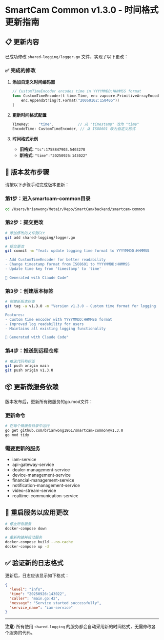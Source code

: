 # SmartCam Common v1.3.0 - 时间格式更新指南

## 📋 更新内容

已成功修改 `shared-logging/logger.go` 文件，实现了以下更改：

### ✅ 完成的修改

1. **添加自定义时间编码器**
   ```go
   // CustomTimeEncoder encodes time in YYYYMMDD:HHMMSS format
   func CustomTimeEncoder(t time.Time, enc zapcore.PrimitiveArrayEncoder) {
       enc.AppendString(t.Format("20060102:150405"))
   }
   ```

2. **更新时间格式配置**
   ```go
   TimeKey:    "time",           // 从 "timestamp" 改为 "time"
   EncodeTime: CustomTimeEncoder, // 从 ISO8601 改为自定义格式
   ```

3. **时间格式示例**
   - **旧格式**: `"ts":1758847903.5403278`
   - **新格式**: `"time":"20250926:143022"`

## 🚀 版本发布步骤

请按以下步骤手动完成版本更新：

### 第1步：进入smartcam-common目录
```bash
cd /Users/brianwong/Metair/Repo/SmartCam/backend/smartcam-common
```

### 第2步：提交更改
```bash
# 添加修改的文件到Git
git add shared-logging/logger.go

# 提交更改
git commit -m "feat: update logging time format to YYYYMMDD:HHMMSS

- Add CustomTimeEncoder for better readability
- Change timestamp format from ISO8601 to YYYYMMDD:HHMMSS
- Update time key from 'timestamp' to 'time'

🤖 Generated with Claude Code"
```

### 第3步：创建版本标签
```bash
# 创建新版本标签
git tag -a v1.3.0 -m "Version v1.3.0 - Custom time format for logging

Features:
- Custom time encoder with YYYYMMDD:HHMMSS format
- Improved log readability for users
- Maintains all existing logging functionality

🤖 Generated with Claude Code"
```

### 第4步：推送到远程仓库
```bash
# 推送代码和标签
git push origin main
git push origin v1.3.0
```

## 📦 更新微服务依赖

版本发布后，更新所有微服务的go.mod文件：

### 更新命令
```bash
# 在每个微服务目录中运行
go get github.com/brianwong1861/smartcam-common@v1.3.0
go mod tidy
```

### 需要更新的服务
- iam-service
- api-gateway-service
- dealer-management-service
- device-management-service
- financial-management-service
- notification-management-service
- video-stream-service
- realtime-communication-service

## 🔄 重启服务以应用更改

```bash
# 停止所有服务
docker-compose down

# 重新构建并启动服务
docker-compose build --no-cache
docker-compose up -d
```

## ✅ 验证新的日志格式

更新后，日志应该显示如下格式：
```json
{
  "level": "info",
  "time": "20250926:143022",
  "caller": "main.go:42",
  "message": "Service started successfully",
  "service_name": "iam-service"
}
```

---

**注意**: 所有使用 `shared-logging` 的服务都会自动采用新的时间格式，无需修改各个服务的代码。